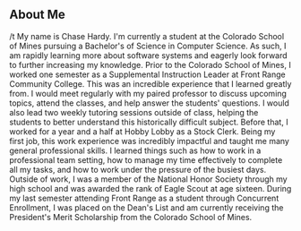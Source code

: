 ## About Me

/t My name is Chase Hardy. I'm currently a student at the Colorado School of Mines pursuing a Bachelor's of Science in Computer Science. As such, I am rapidly learning more about software systems and eagerly look forward to further increasing my knowledge.
Prior to the Colorado School of Mines, I worked one semester as a Supplemental Instruction Leader at Front Range Community College. This was an incredible experience that I learned greatly from. I would meet regularly with my paired professor to discuss upcoming topics, attend the classes, and help answer the students' questions. I would also lead two weekly tutoring sessions outside of class, helping the students to better understand this historically difficult subject.
Before that, I worked for a year and a half at Hobby Lobby as a Stock Clerk. Being my first job, this work experience was incredibly impactful and taught me many general professional skills. I learned things such as how to work in a professional team setting, how to manage my time effectively to complete all my tasks, and how to work under the pressure of the busiest days.
Outside of work, I was a member of the National Honor Society through my high school and was awarded the rank of Eagle Scout at age sixteen. During my last semester attending Front Range as a student through Concurrent Enrollment, I was placed on the Dean's List and am currently receiving the President's Merit Scholarship from the Colorado School of Mines.

<!--
**Chase-Hardy/Chase-Hardy** is a ✨ _special_ ✨ repository because its `README.md` (this file) appears on your GitHub profile.

Here are some ideas to get you started:

- 🔭 I’m currently working on ...
- 🌱 I’m currently learning ...
- 👯 I’m looking to collaborate on ...
- 🤔 I’m looking for help with ...
- 💬 Ask me about ...
- 📫 How to reach me: ...
- 😄 Pronouns: ...
- ⚡ Fun fact: ...
-->
